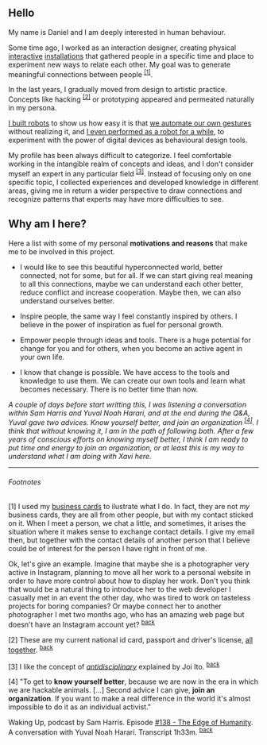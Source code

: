 ## Hello

My name is Daniel and I am deeply interested in human behaviour.

Some time ago, I worked as an interaction designer, creating physical [interactive](http://armengol-altayo.com/#invaders) [installations](http://armengol-altayo.com/#simon) that gathered people in a specific time and place to experiment new ways to relate each other. My goal was to generate meaningful connections between people <sup id="back1">[[1]](#footnote1)</sup>.

In the last years, I gradually moved from design to artistic practice. Concepts like hacking <sup id="back2">[[2]](#footnote2)</sup> or prototyping appeared and permeated naturally in my persona.

[I built robots](https://vimeo.com/234877889) to show us how easy it is that [we automate our own gestures](http://armengol-altayo.com/#artificialselfie) without realizing it, and [I even performed as a robot for a while](http://armengol-altayo.com/#follow), to experiment with the power of digital devices as behavioural design tools.

My profile has been always difficult to categorize. I feel comfortable working in the  intangible realm of concepts and ideas, and I don't consider myself an expert in any particular field <sup id="back3">[[3]](#footnote3)</sup>. Instead of focusing only on one specific topic, I collected experiences and developed knowledge in different areas, giving me in return a wider perspective to draw connections and recognize patterns that experts may have more difficulties to see.

## Why am I here?

Here a list with some of my personal **motivations and reasons** that make me to be involved in this project.

- I would like to see this beautiful hyperconnected world, better connected, not for some, but for all. If we can start giving real meaning to all this connections, maybe we can understand each other better, reduce conflict and increase cooperation. Maybe then, we can also understand ourselves better.

- Inspire people, the same way I feel constantly inspired by others. I believe in the power of inspiration as fuel for personal growth.

- Empower people through ideas and tools. There is a huge potential for change for you and for others, when you become an active agent in your own life.

- I know that change is possible. We have access to the tools and knowledge to use them. We can create our own tools and learn what becomes necessary. There is no better time than now.

*A couple of days before start writting this, I was listening a conversation within Sam Harris and Yuval Noah Harari, and at the end during the Q&A, Yuval gave two advices. Know yourself better, and join an organization <sup id="back4">[[4]](#footnote4)</sup>. I think that without knowing it, I am in the path of following both. After a few years of conscious efforts on knowing myself better, I think I am ready to put time and energy to join an organization, or at least this is my way to understand what I am doing with Xavi here.*

---

###### Footnotes

<a id="footnote1">[1]</a> I used my [business cards](http://armengol-altayo.com/bc) to ilustrate what I do. In fact, they are not *my* business cards, they are all from other people, but with my contact sticked on it. When I meet a person, we chat a little, and sometimes, it arises the situation where it makes sense to exchange contact details. I give my email then, but together with the contact details of another person that I believe could be of interest for the person I have right in front of me.

Ok, let's give an example. Imagine that maybe she is a photographer very active in Instagram, planning to move all her work to a personal website in order to have more control about how to display her work. Don't you think that would be a natural thing to introduce her to the web developer I casually met in an event the other day, who was tired to work on tasteless projects for boring companies? Or maybe connect her to another photographer I met two months ago, who has an amazing web page but doesn't have an Instagram account yet? <sup>[back](#back1)</sup>

<a id="footnote2">[2]</a> These are my current national id card, passport and driver's license, [all together](http://armengol-altayo.com/id). <sup>[back](#back2)</sup>

<a id="footnote3">[3]</a> I like the concept of [*antidisciplinary*](https://joi.ito.com/weblog/2014/10/02/antidisciplinar.html) explained by Joi Ito. <sup>[back](#back3)</sup>

<a id="footnote4">[4]</a> "To get to **know yourself better**, because we are now in the era in which we are hackable animals. [...] Second advice I can give, **join an organization**. If you want to make a real difference in the world it's almost impossible to do it as an individual activist."

Waking Up, podcast by Sam Harris. Episode [#138 - The Edge of Humanity](https://samharris.org/podcasts/138-edge-humanity/). A conversation with Yuval Noah Harari. Transcript 1h33m. <sup>[back](#back4)</sup>